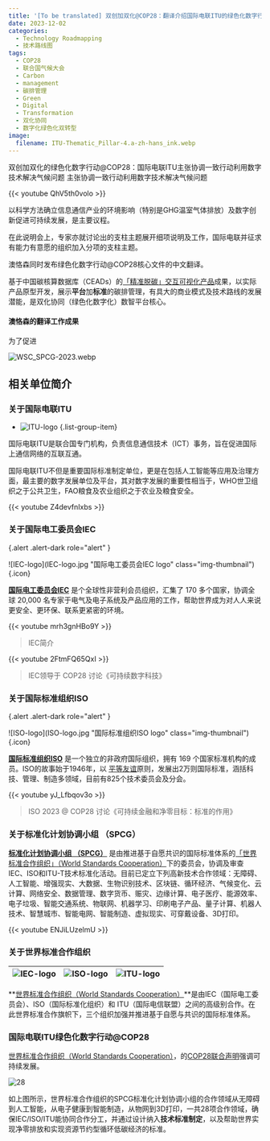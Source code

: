 ```yaml
---
title: '[To be translated] 双创加双化@COP28：翻译介绍国际电联ITU的绿色化数字行动'
date: 2023-12-02
categories:
  - Technology Roadmapping
  - 技术路线图
tags:
  - COP28
  - 联合国气候大会
  - Carbon
  - management
  - 碳排管理
  - Green
  - Digital
  - Transformation
  - 双化协同
  - 数字化绿色化双转型
image:
  filename: ITU-Thematic_Pillar-4.a-zh-hans_ink.webp
---
```


双创加双化的绿色化数字行动@COP28：国际电联ITU主张协调一致行动利用数字技术解决气候问题
主张协调一致行动利用数字技术解决气候问题

{{< youtube QhV5th0volo >}}

以科学方法确立信息通信产业的环境影响（特别是GHG温室气体排放）及数字创新促进可持续发展，是主要议程。

在此说明会上，专家亦就讨论出的支柱主题展开细项说明及工作，国际电联并征求有能力有意愿的组织加入分项的支柱主题。

澳恪森同时发布绿色化数字行动@COP28核心文件的中文翻译。

基于中国碳核算数据库（CEADs）的[「精准脱碳」交互可视化产品](./project/prj-VisCEADs)成果，以实际产品原型开发，展示**平台**加**标准**的碳排管理，有具大的商业模式及技术路线的发展潜能，是双化协同（绿色化数字化）数智平台核心。

<!--more-->


#### 澳恪森的翻译工作成果
为了促进


![WSC_SPCG-2023.webp](WSC_SPCG-2023.webp)


## 相关单位简介

### 关于国际电联ITU
* ![ITU-logo](ITU-logo.png)
{.list-group-item}

国际电联ITU是联合国专门机构，负责信息通信技术（ICT）事务，旨在促进国际上通信网络的互联互通。

国际电联ITU不但是重要国际标准制定单位，更是在包括人工智能等应用及治理方面，最主要的数字发展单位及平台，其对数字发展的重要性相当于，WHO世卫组织之于公共卫生，FAO粮食及农业组织之于农业及粮食安全。

{{< youtube Z4devfnIxbs >}}

### 关于国际电工委员会IEC
{.alert .alert-dark role="alert" }

![IEC-logo](IEC-logo.jpg "国际电工委员会IEC logo" class="img-thumbnail")
{.icon}

**[国际电工委员会IEC](https://www.iec.ch/about-us)** 是个全球性非营利会员组织，汇集了 170 多个国家，协调全球 20,000 名专家于电气及电子系统及产品应用的工作，帮助世界成为对人人来说更安全、更环保、联系更紧密的环境。

{{< youtube mrh3gnHBo9Y >}}
> IEC简介

{{< youtube 2FtmFQ65QxI >}}
> IEC领导于 COP28 讨论《可持续数字科技》

### 关于国际标准组织ISO
{.alert .alert-dark role="alert" }

![ISO-logo](ISO-logo.jpg "国际标准组织ISO logo" class="img-thumbnail"){.icon}

**[国际标准组织ISO](https://www.iec.ch/about-us)** 是一个独立的非政府国际组织，拥有 169 个国家标准机构的成员。ISO的故事始于1946年，以
[平等友谊](https://www.iso.org/files/live/sites/isoorg/files/about%20ISO/docs/en/Friendship_among_equals.pdf)原则，发展出2万则国际标准，涵括科技、管理、制造多领域，目前有825个技术委员会及分会。

{{< youtube yJ_Lfbqov3o >}}
> ISO 2023 @ COP28 讨论《可持续金融和净零目标：标准的作用》

### 关于标准化计划协调小组 （SPCG）

**[标准化计划协调小组 （SPCG）](https://www.worldstandardscooperation.org/what-we-do/spcg/)** 是由推进基于自愿共识的国际标准体系的[「世界标准合作组织」（World Standards Cooperation）](https://www.worldstandardscooperation.org/)下的委员会，协调及审查IEC、ISO和ITU-T技术标准化活动。目前已定立下列高新技术合作领域：无障碍、人工智能、增强现实、大数据、生物识别技术、区块链、循环经济、气候变化、云计算、网络安全、数据管理、数字货币、赈灾、边缘计算、电子医疗、能源效率、电子垃圾、智能交通系统、物联网、机器学习、印刷电子产品、量子计算、机器人技术、智慧城市、智能电网、智能制造、虚拟现实、可穿戴设备、3D打印。

{{< youtube ENJiLUzelmU >}}


### 关于世界标准合作组织

| ![IEC-logo](IEC-logo.jpg)| ![ISO-logo](ISO-logo.jpg)| ![ITU-logo](ITU-logo.png)| 
| -------- | ------- | ------- |

**[世界标准合作组织（World Standards Cooperation）](https://www.worldstandardscooperation.org/)**是由IEC（国际电工委员会）、ISO（国际标准化组织）和 ITU（国际电信联盟）之间的高级别合作。在此世界标准合作旗帜下，三个组织加强并推进基于自愿与共识的国际标准体系。


### 国际电联ITU绿色化数字行动@COP28 

[世界标准合作组织（World Standards Cooperation）](https://www.worldstandardscooperation.org/)，的[COP28联合声明](https://www.worldstandardscooperation.org/wp-content/uploads/2023/11/WSC_Statement_Standards-Digital_8_Nov_2023.pdf)强调可持续发展。

![28](WSC_SPCG-2023.webp)

如上图所示，世界标准合作组织的SPCG标准化计划协调小组的合作领域从无障碍到人工智能，从电子健康到智能制造，从物网到3D打印，一共28项合作领域，确保IEC/ISO/ITU能协同合作分工，并通过设计纳入**技术标准制定**，以及帮助世界实现净零排放和实现资源节约型循环低碳经济的标准。
